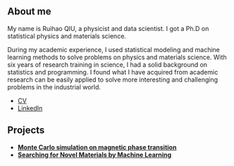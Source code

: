 ## About me
My name is Ruihao QIU,  a physicist and data scientist. I got a Ph.D on statistical physics and materials science. 

During my academic experience, I used statistical modeling and machine learning methods to solve problems on physics and materials science. With six years of research training in science, I had a solid background on statistics and programming. I found what I have acquired from academic research can be easily applied to solve more interesting and challenging problems in the industrial world. 


- [CV](CV/CV.md)
- [LinkedIn](https://www.linkedin.com/in/ruihaoqiu/)


## Projects
- [**Monte Carlo simulation on magnetic phase transition**](https://ruihaoqiu.github.io/MC-Magnetic-Phase-Transition/)
- [**Searching for Novel Materials by Machine Learning**](https://nbviewer.jupyter.org/github/RuihaoQiu/Materials-Classification-by-Machine-Learning/blob/master/Materials_classificaton.ipynb)

